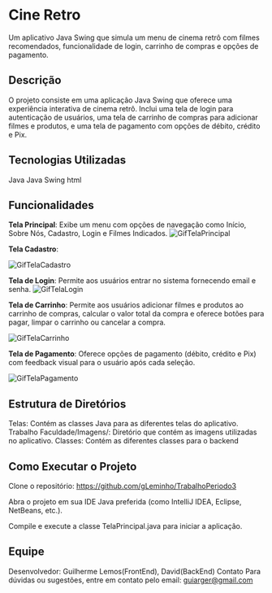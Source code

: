 # Cine Retro
Um aplicativo Java Swing que simula um menu de cinema retrô com filmes recomendados, funcionalidade de login, carrinho de compras e opções de pagamento.

## Descrição
O projeto consiste em uma aplicação Java Swing que oferece uma experiência interativa de cinema retrô. Inclui uma tela de login para autenticação de usuários, uma tela de carrinho de compras para adicionar filmes e produtos, e uma tela de pagamento com opções de débito, crédito e Pix.

## Tecnologias Utilizadas
Java
Java Swing
html
## Funcionalidades
**Tela Principal**: Exibe um menu com opções de navegação como Início, Sobre Nós, Cadastro, Login e Filmes Indicados.
![GifTelaPrincipal](https://github.com/gLeminho/TrabalhoPeriodo3/assets/156124383/ff4317ee-20d8-4898-9e96-3b13c9cee4f4)

**Tela Cadastro**:

![GifTelaCadastro](https://github.com/gLeminho/TrabalhoPeriodo3/assets/156124383/c99e3ee0-cdf0-46cd-b59b-974143604070)

**Tela de Login**: Permite aos usuários entrar no sistema fornecendo email e senha.
![GifTelaLogin](https://github.com/gLeminho/TrabalhoPeriodo3/assets/156124383/3ba9c0b7-5669-47f0-a8e5-e6092f7c80f4)

**Tela de Carrinho**: Permite aos usuários adicionar filmes e produtos ao carrinho de compras, calcular o valor total da compra e oferece botões para pagar, limpar o carrinho ou cancelar a compra.

![GifTelaCarrinho](https://github.com/gLeminho/TrabalhoPeriodo3/assets/156124383/daa96cbc-ec42-4a51-8e34-d517e2d57d6d)


**Tela de Pagamento**: Oferece opções de pagamento (débito, crédito e Pix) com feedback visual para o usuário após cada seleção.

![GifTelaPagamento](https://github.com/gLeminho/TrabalhoPeriodo3/assets/156124383/63318c56-9a0a-42b2-b2e5-01fa69d3e1d1)

## Estrutura de Diretórios
Telas: Contém as classes Java para as diferentes telas do aplicativo.
Trabalho Faculdade/Imagens/: Diretório que contém as imagens utilizadas no aplicativo.
Classes: Contém as diferentes classes para o backend
## Como Executar o Projeto
Clone o repositório: https://github.com/gLeminho/TrabalhoPeriodo3

Abra o projeto em sua IDE Java preferida (como IntelliJ IDEA, Eclipse, NetBeans, etc.).

Compile e execute a classe TelaPrincipal.java para iniciar a aplicação.

## Equipe
Desenvolvedor: Guilherme Lemos(FrontEnd), David(BackEnd)
Contato
Para dúvidas ou sugestões, entre em contato pelo email: guiarger@gmail.com
